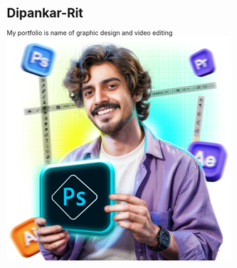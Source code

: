 # Dipankar-Rit
My portfolio is name of graphic design and video editing
![Logo](https://github.com/dipankar512/Dipankar-Rit/blob/main/image/portfolio%20photo%20edit.png?raw=true)
